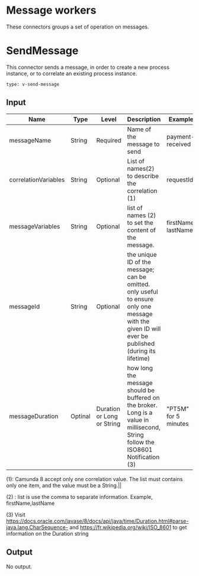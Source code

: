 # Message workers

These connectors groups a set of operation on messages.

# SendMessage
This connector sends a message, in order to create a new process instance, or to correlate an existing process instance.

````
type: v-send-message
````

## Input


| Name                 | Type    | Level                      | Description                                                                                                                                         | Example              |
|----------------------|---------|----------------------------|-----------------------------------------------------------------------------------------------------------------------------------------------------|----------------------|
| messageName          | String  | Required                   | Name of the message to send                                                                                                                         | payment-received     |
| correlationVariables | String  | Optional                   | List of names(2) to describe the correlation (1)                                                                                                    | requestId            |
| messageVariables     | String  | Optional                   | list of names (2) to set the content of the message.                                                                                                | firstName, lastName  |
| messageId            | String  | Optional                   | the unique ID of the message; can be omitted. only useful to ensure only one message with the given ID will ever be published (during its lifetime) ||     |
| messageDuration      | Optinal | Duration or Long or String | how long the message should be buffered on the broker. Long is a value in millisecond, String follow the ISO8601 Notification (3)                   | "PT5M" for 5 minutes |

(1): Camunda 8 accept only one correlation value. The list must contains only one item, and the value must be a String.||

(2) : list is use the comma to separate information. Example, firstName,lastName

(3) Visit https://docs.oracle.com/javase/8/docs/api/java/time/Duration.html#parse-java.lang.CharSequence-
 and https://fr.wikipedia.org/wiki/ISO_8601 to get information on the Duration string


## Output
No output.

